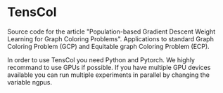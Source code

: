# TensCol
Source code for the article "Population-based Gradient Descent Weight Learning for Graph Coloring Problems".
Applications to standard Graph Coloring Problem (GCP) and Equitable graph Coloring Problem (ECP).

In order to use TensCol you need Python and Pytorch. 
We highly recommand to use GPUs if possible. 
If you have multiple GPU devices available you can run multiple experiments in parallel by changing the variable ngpus. 
